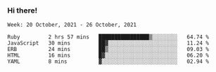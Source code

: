 ### Hi there!

<!--START_SECTION:waka-->
```text
Week: 20 October, 2021 - 26 October, 2021

Ruby         2 hrs 57 mins   ████████████████▒░░░░░░░░   64.74 % 
JavaScript   30 mins         ██▓░░░░░░░░░░░░░░░░░░░░░░   11.24 % 
ERB          24 mins         ██▒░░░░░░░░░░░░░░░░░░░░░░   09.03 % 
HTML         16 mins         █▓░░░░░░░░░░░░░░░░░░░░░░░   06.20 % 
YAML         8 mins          ▓░░░░░░░░░░░░░░░░░░░░░░░░   02.94 % 
```
<!--END_SECTION:waka-->
